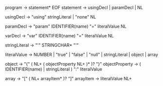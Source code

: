 program -> statement* EOF 
statement -> 
  usingDecl |
  paramDecl |
  NL

usingDecl ->
  "using" stringLiteral | "none" NL

paramDecl ->
  "param" IDENTIFIER(name) "=" literalValue NL

varDecl ->
  "var" IDENTIFIER(name) "=" literalValue NL

stringLiteral -> "'" STRINGCHAR* "'"

literalValue -> NUMBER | "true" | "false" | "null" | stringLiteral | object | array

object -> "{" ( NL+ ( objectProperty NL+ )* )? "}"
objectProperty -> ( IDENTIFIER(name) | stringLiteral ) ":" literalValue 

array -> "[" ( NL+ arrayItem* )? "]"
arrayItem -> literalValue NL+
